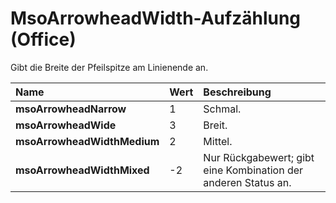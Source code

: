 
# MsoArrowheadWidth-Aufzählung (Office)

Gibt die Breite der Pfeilspitze am Linienende an.



|**Name**|**Wert**|**Beschreibung**|
|:-----|:-----|:-----|
|**msoArrowheadNarrow**|1|Schmal.|
|**msoArrowheadWide**|3|Breit.|
|**msoArrowheadWidthMedium**|2|Mittel.|
|**msoArrowheadWidthMixed**|-2|Nur Rückgabewert; gibt eine Kombination der anderen Status an.|
